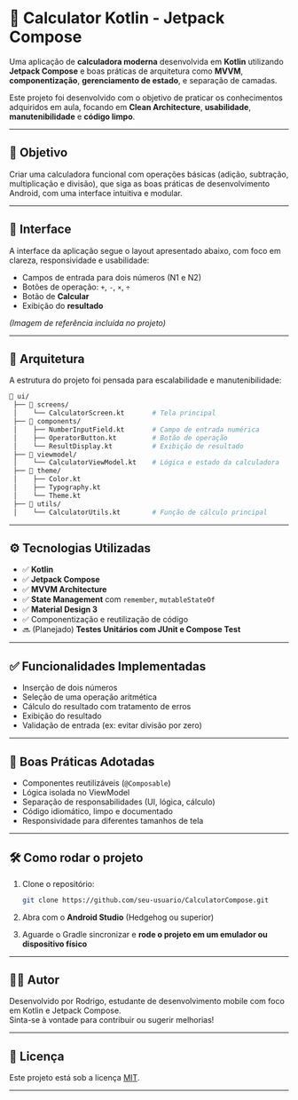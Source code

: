 
# 📱 Calculator Kotlin - Jetpack Compose

Uma aplicação de **calculadora moderna** desenvolvida em **Kotlin** utilizando **Jetpack Compose** e boas práticas de arquitetura como **MVVM**, **componentização**, **gerenciamento de estado**, e separação de camadas.  

Este projeto foi desenvolvido com o objetivo de praticar os conhecimentos adquiridos em aula, focando em **Clean Architecture**, **usabilidade**, **manutenibilidade** e **código limpo**.

---

## 🎯 Objetivo

Criar uma calculadora funcional com operações básicas (adição, subtração, multiplicação e divisão), que siga as boas práticas de desenvolvimento Android, com uma interface intuitiva e modular.

---

## 📸 Interface

A interface da aplicação segue o layout apresentado abaixo, com foco em clareza, responsividade e usabilidade:

- Campos de entrada para dois números (N1 e N2)
- Botões de operação: `+`, `-`, `×`, `÷`
- Botão de **Calcular**
- Exibição do **resultado**

*(Imagem de referência incluída no projeto)*

---

## 🧱 Arquitetura

A estrutura do projeto foi pensada para escalabilidade e manutenibilidade:

```bash
📁 ui/
 ├── 📁 screens/
 │    └── CalculatorScreen.kt       # Tela principal
 ├── 📁 components/
 │    ├── NumberInputField.kt       # Campo de entrada numérica
 │    ├── OperatorButton.kt         # Botão de operação
 │    └── ResultDisplay.kt          # Exibição de resultado
 ├── 📁 viewmodel/
 │    └── CalculatorViewModel.kt    # Lógica e estado da calculadora
 ├── 📁 theme/
 │    ├── Color.kt
 │    ├── Typography.kt
 │    └── Theme.kt
 ├── 📁 utils/
 │    └── CalculatorUtils.kt        # Função de cálculo principal
```

---

## ⚙️ Tecnologias Utilizadas

- ✅ **Kotlin**
- ✅ **Jetpack Compose**
- ✅ **MVVM Architecture**
- ✅ **State Management** com `remember`, `mutableStateOf`
- ✅ **Material Design 3**
- ✅ Componentização e reutilização de código
- 🔜 (Planejado) **Testes Unitários com JUnit e Compose Test**

---

## ✅ Funcionalidades Implementadas

- Inserção de dois números
- Seleção de uma operação aritmética
- Cálculo do resultado com tratamento de erros
- Exibição do resultado
- Validação de entrada (ex: evitar divisão por zero)

---

## 📌 Boas Práticas Adotadas

- Componentes reutilizáveis (`@Composable`)
- Lógica isolada no ViewModel
- Separação de responsabilidades (UI, lógica, cálculo)
- Código idiomático, limpo e documentado
- Responsividade para diferentes tamanhos de tela

---

## 🛠️ Como rodar o projeto

1. Clone o repositório:
   ```bash
   git clone https://github.com/seu-usuario/CalculatorCompose.git
   ```

2. Abra com o **Android Studio** (Hedgehog ou superior)

3. Aguarde o Gradle sincronizar e **rode o projeto em um emulador ou dispositivo físico**

---

## 🧑‍💻 Autor

Desenvolvido por Rodrigo, estudante de desenvolvimento mobile com foco em Kotlin e Jetpack Compose.  
Sinta-se à vontade para contribuir ou sugerir melhorias!

---

## 📄 Licença

Este projeto está sob a licença [MIT](LICENSE).

---
